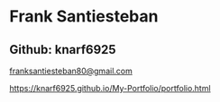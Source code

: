 # Frank Santiesteban 

## Github: knarf6925

franksantiesteban80@gmail.com

https://knarf6925.github.io/My-Portfolio/portfolio.html
